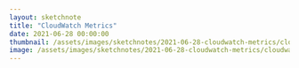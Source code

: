 ```yaml
---
layout: sketchnote
title: "CloudWatch Metrics"
date: 2021-06-28 00:00:00
thumbnail: /assets/images/sketchnotes/2021-06-28-cloudwatch-metrics/cloudwatch-metrics-thumbnail.jpeg
image: /assets/images/sketchnotes/2021-06-28-cloudwatch-metrics/cloudwatch-metrics.jpeg
---
```

